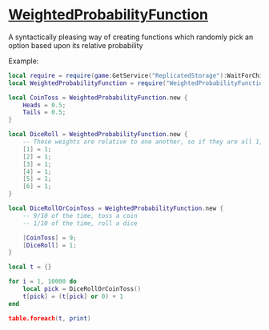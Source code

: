 # [WeightedProbabilityFunction](https://github.com/RoStrap/Math/blob/master/WeightedProbabilityFunction.lua)

A syntactically pleasing way of creating functions which randomly pick an option based upon its relative probability

Example:
```lua
local require = require(game:GetService("ReplicatedStorage"):WaitForChild("Resources")).LoadLibrary
local WeightedProbabilityFunction = require("WeightedProbabilityFunction")

local CoinToss = WeightedProbabilityFunction.new {
	Heads = 0.5;
	Tails = 0.5;
}

local DiceRoll = WeightedProbabilityFunction.new {
	-- These weights are relative to one another, so if they are all 1, they will each have a 1/6 chance
	[1] = 1;
	[2] = 1;
	[3] = 1;
	[4] = 1;
	[5] = 1;
	[6] = 1;
}

local DiceRollOrCoinToss = WeightedProbabilityFunction.new {
	-- 9/10 of the time, toss a coin
	-- 1/10 of the time, roll a dice

	[CoinToss] = 9;
	[DiceRoll] = 1;
}

local t = {}

for i = 1, 10000 do
	local pick = DiceRollOrCoinToss()
	t[pick] = (t[pick] or 0) + 1
end

table.foreach(t, print)
```
